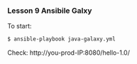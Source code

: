 ### Lesson 9 Ansibile Galxy ###

To start:
```sh
$ ansible-playbook java-galaxy.yml
```

Check: http://you-prod-IP:8080/hello-1.0/

